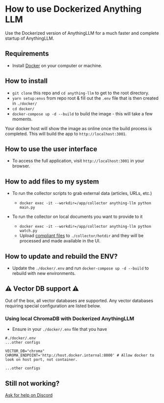 # How to use Dockerized Anything LLM

Use the Dockerized version of AnythingLLM for a much faster and complete startup of AnythingLLM.

## Requirements
- Install [Docker](https://www.docker.com/) on your computer or machine.

## How to install
- `git clone` this repo and `cd anything-llm` to get to the root directory.
- `yarn setup:envs` from repo root & fill out the `.env` file that is then created in `./docker/`
- `cd docker/`
- `docker-compose up -d --build` to build the image - this will take a few moments.

Your docker host will show the image as online once the build process is completed. This will build the app to `http://localhost:3001`.

## How to use the user interface
- To access the full application, visit `http://localhost:3001` in your browser.

## How to add files to my system
- To run the collector scripts to grab external data (articles, URLs, etc.)
  - `docker exec -it --workdir=/app/collector anything-llm python main.py`

- To run the collector on local documents you want to provide to it
  - `docker exec -it --workdir=/app/collector anything-llm python watch.py`
  - Upload [compliant files](../collector/hotdir/__HOTDIR__.md) to `./collector/hotdir` and they will be processed and made available in the UI.

## How to update and rebuild the ENV?
- Update the `./docker/.env` and run `docker-compose up -d --build` to rebuild with new environments.


## ⚠️ Vector DB support ⚠️
Out of the box, all vector databases are supported. Any vector databases requiring special configuration are listed below.

### Using local ChromaDB with Dockerized AnythingLLM
- Ensure in your `./docker/.env` file that you have
```
#./docker/.env
...other configs

VECTOR_DB="chroma"
CHROMA_ENDPOINT='http://host.docker.internal:8000' # Allow docker to look on host port, not container.

...other configs

```

## Still not working?
[Ask for help on Discord](https://discord.gg/6UyHPeGZAC)



